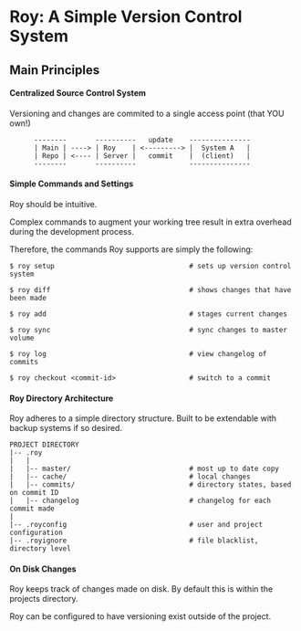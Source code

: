 # Roy: A Simple Version Control System

## Main Principles

#### Centralized Source Control System
Versioning and changes are commited to a single access point (that YOU own!)

```
      --------       ----------   update    ---------------
      | Main | ----> | Roy    | <---------> |  System A   |
      | Repo | <---- | Server |   commit    |  (client)   |
      --------       ----------             ---------------
```

#### Simple Commands and Settings
Roy should be intuitive. 

Complex commands to augment your working tree result in extra overhead during 
the development process.

Therefore, the commands Roy supports are simply the following:
```
$ roy setup                                 # sets up version control system

$ roy diff                                  # shows changes that have been made

$ roy add                                   # stages current changes

$ roy sync                                  # sync changes to master volume 

$ roy log                                   # view changelog of commits

$ roy checkout <commit-id>                  # switch to a commit 
```

#### Roy Directory Architecture
Roy adheres to a simple directory structure. Built to be extendable with backup
systems if so desired. 
```
PROJECT DIRECTORY
|-- .roy
|   |
|   |-- master/                             # most up to date copy
|   |-- cache/                              # local changes
|   |-- commits/                            # directory states, based on commit ID 
|   |-- changelog                           # changelog for each commit made
|
|-- .royconfig                              # user and project configuration
|-- .royignore                              # file blacklist, directory level
```

#### On Disk Changes
Roy keeps track of changes made on disk. By default this is within the projects
directory.

Roy can be configured to have versioning exist outside of the project.

